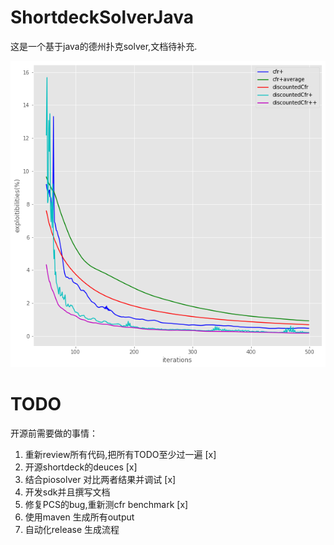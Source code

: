 # ShortdeckSolverJava

这是一个基于java的德州扑克solver,文档待补充.

![algs](img/algs.png)

# TODO
开源前需要做的事情：
1. 重新review所有代码,把所有TODO至少过一遍 [x]
2. 开源shortdeck的deuces [x]
3. 结合piosolver 对比两者结果并调试 [x]
4. 开发sdk并且撰写文档
5. 修复PCS的bug,重新测cfr benchmark [x]
6. 使用maven 生成所有output
7. 自动化release 生成流程